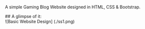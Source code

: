 <p>A simple Gaming Blog Website designed in HTML, CSS & Bootstrap.
  
</p>
## A glimpse of it:
<summary>
![Basic Website Design] (./ss1.png)
</summary>
